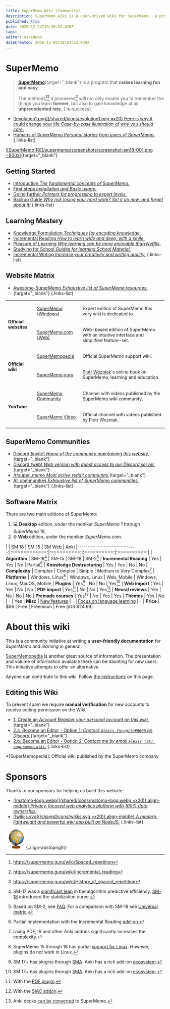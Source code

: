 ```yaml
---
title: SuperMemo Wiki (Community)
description: SuperMemo.wiki is a user-driven wiki for SuperMemo,  a program that makes learning easy and fun.
published: true
date: 2020-12-24T19:30:32.476Z
tags: 
editor: markdown
dateCreated: 2020-12-05T18:21:42.959Z
---
```


# SuperMemo

> [**SuperMemo**](https://super-memo.com/supermemo18.html){target="_blank"} is a program that **makes learning fun and easy**.
> 
> The methods[^1][^2] it pioneered[^3] will not only enable you to remember the things you learn **forever**, but also to gain knowledge at an **unprecedented rate**.
{.is-success}

- [![evolution1.png](/shared/icons/evolution1.png =x20) Here is why it could change your life *Case-by-case illustration of why you should care.*](/supermemo#why-can-supermemo-change-your-life)
- [<span style="color: #666;" class="mdi mdi-mother-heart mr-1"></span> Humans of SuperMemo *Personal stories from users of SuperMemo.*](/supermemo/humans-of-supermemo)
{.links-list}

[![SuperMemo 18](/supermemo/screenshots/screenshot-sm18-001.png =800x)](/screenshots/screenshot-sm18-001.png){target="_blank"}

## Getting Started

- [<span style="color: #666;" class="mdi mdi-head-snowflake mr-1"></span> Introduction *The fundamental concepts of SuperMemo.*](/supermemo)
- [<span style="color: #666;" class="mdi mdi-numeric mr-1"></span> First steps *Installation and Basic usage.*](/supermemo/first-steps)
- [<span style="color: #666;" class="mdi mdi-road-variant mr-1"></span> Going further *Pointers for progressing to expert levels.*](/supermemo/going-further)
- [<span style="color: #666;" class="mdi mdi-shield-alert-outline mr-1"></span> Backup Guide *Why risk losing your hard work? Set it up now, and forget about it!*](/supermemo/backup-guide)
{.links-list}

## Learning Mastery

- [<span style="color: #666;" class="mdi mdi-text-box-check mr-1"></span> Knowledge Formulation *Techniques for encoding knowledge.*](/learning/knowledge-formulation)
- [<span style="color: #666;" class="mdi mdi-book-open-page-variant-outline mr-1"></span> Incremental Reading *How to learn wide and deep, with a smile.*](/learning/incremental-reading)
- [<span style="color: #666;" class="mdi mdi-emoticon mr-1"></span> Pleasure of Learning *Why learning can be more enjoyable than Netflix.*](/learning/pleasure-of-learning)
- [<span style="color: #666;" class="mdi mdi-school-outline mr-1"></span> Studying for School *Guides for learning School Material.*](/learning/school)
- [<span style="color: #666;" class="mdi mdi-fountain-pen-tip mr-1"></span> Incremental Writing *Increase your creativity and writing quality.*](/learning/incremental-writing)
{.links-list}

## Website Matrix

- [<span style="color: black;" class="mdi mdi-github mr-1"></span> Awesome-SuperMemo *Exhaustive list of SuperMemo resources.*](https://github.com/supermemo/awesome-supermemo){target="_blank"}
{.links-list}

<table>
  <tbody>
    <tr>
      <td rowspan="2">
        <p>
          <strong>Official websites</strong>
        </p>
      </td>
      <td>
        <p>
          <a target="_blank" href="https://super-memo.com/">SuperMemo (Windows)</a>
        </p>
      </td>
      <td>
        <p>Expert edition of SuperMemo this very wiki is dedicated to.</p>
      </td>
    </tr>
    <tr>
      <td>
        <p>
          <a target="_blank" href="http://supermemo.com/">SuperMemo.com (Web)</a>
        </p>
      </td>
      <td>
        <p>Web-based edition of SuperMemo with an intuitive interface and simplified feature-set.</p>
      </td>
    </tr>
    <tr>
      <td rowspan="2">
        <p>
          <strong>Official wiki</strong>
        </p>
      </td>
      <td>
        <p>
          <a target="_blank" href="http://supermemopedia.com/">SuperMemopedia</a>
        </p>
      </td>
      <td>
        <p>Official SuperMemo support wiki.</p>
      </td>
    </tr>
    <tr>
      <td>
        <p>
          <a target="_blank" href="http://supermemo.guru/">SuperMemo.guru</a>
        </p>
      </td>
      <td>
        <p><a target="blank" href="/supermemo/piotr-wozniak">Piotr Wozniak</a>'s online book on SuperMemo, learning and education.</p>
      </td>
    </tr>
    <tr>
      <td rowspan="2">
        <p>
          <strong>YouTube</strong>
        </p>
      </td>
      <td>
        <p>
          <a target="_blank" href="https://www.youtube.com/channel/UCMdkN_8gHPn5vlYDe2ScrxQ/videos">SuperMemo Community</a>
        </p>
      </td>
      <td>
        <p>Channel with videos published by the SuperMemo.wiki community.</p>
      </td>
    </tr>
    <tr>
      <td>
        <p>
          <a target="_blank" href="https://www.youtube.com/channel/UCqmYtieCc3liSTYxLwk_MLw">SuperMemo Video</a>
        </p>
      </td>
      <td>
        <p>Official channel with videos published by Piotr Wozniak.</p>
      </td>
    </tr>
  </tbody>
</table>

## SuperMemo Communities

- [<span class="mdi mdi-discord mr-1"></span> Discord (invite) *Home of the community maintaining this website.*](https://discord.gg/vUQhqCT){target="_blank"}
- [<span class="mdi mdi-discord mr-1"></span> Discord (web) *Web version with guest access to our Discord server.*](https://chat.supermemo.wiki/){target="_blank"}
- [<span style="color: #FF4500;" class="mdi mdi-reddit mr-1"></span> /r/super_memo *Most active reddit community.*](https://www.reddit.com/r/super_memo/){target="_blank"}
- [<span style="color: #444;" class="mdi mdi-account-group mr-1"></span> All communities *Exhaustive list of SuperMemo communities.*](/communities){target="_blank"}
{.links-list}

## Software Matrix

There are two main editions of SuperMemo:
1. :computer: **Desktop** edition, under the moniker *SuperMemo 1* through *SuperMemo 18*,
2. :globe_with_meridians: **Web** edition, under the moniker *<span>SuperMemo</span>.com*.

|                              | SM 18        | SM 15      | SM Web     | Anki
|-----------------------------:|:============:|:==========:|:==========:|:==========:|
| **Algorithm**               | SM-18[^100]   | SM-15      | SM-18      | SM-2[^101]
| **Incremental Reading**     | Yes           | Yes        | No         | Partial[^102]
| **Knowledge Destructuring** | Yes           | Yes        | No         | No
| **Complexity**              | Complex       | Complex    | Simple     | Medium to Very Complex[^108]
| **Platforms**               | Windows, Linux[^103] | Windows, Linux | Web, Mobile | Windows, Linux, MacOS, Mobile
| **Plugins**                 | Yes[^104]     | No         | No         | Yes[^104]
| **Web import**              | Yes           | Yes        | No         | No
| **PDF import**              | Yes[^105]     | No         | No         | Yes[^106]
| **Neural reviews**          | Yes           | No         | No         | No
| **Premade courses**         | Yes[^107]     | No         | Yes        | Yes
| **Themes**                  | Yes           | No         | -          | Yes
| **Misc**                    | [New features](https://super-memory.com/help/new.htm) | -          | [Focus on language learning](https://www.supermemo.com/en/catalog) | -
| **Price**                   | $66           | Free       | Freemium   | Free (iOS $24.99)


# About this wiki

This is a community initiative at writing a **user-friendly documentation** for *SuperMemo* and *learning* in general.

[SuperMemopedia](https://supermemopedia.com/) is another great source of information. The presentation and volume of information available there can be daunting for new users. This initiative attempts to offer an alternative.

Anyone can contribute to this wiki. Follow [the instructions](#editing-this-wiki) on this page.

## Editing this Wiki

To prevent spam we require **manual verification** for new accounts to receive editing permission on the Wiki.

- [1. Create an Account *Register your personal account on this wiki.*](//supermemo.wiki/login){target="_blank"}
- [2.a. Become an Editor - Option 1: *Contact `Alexis Incogito#8606` on Discord.*](https://discord.gg/vUQhqCT){target="_blank"}
- [2.b. Become an Editor - Option 2: *Contact me by email `alexis (at) supermemo.wiki`.*](mailto:alexis%20(add%20an%20arobase%20here)%20supermemo.wiki?subject=[SuperMemo.wiki]%20I%20would%20like%20to%20become%20an%20editor&body=Hello,%0D%0A%0D%0APlease%20add%20me%20to%20the%20editor%20group,%20my%20wiki%20email%20account%20is...%0D%0A%0D%0AThanks!%0D%0AP.S.%20SuperMemo%20is%20amazing.)
{.links-list}

*[SuperMemopedia]: Official wiki published by the SuperMemo company

# Sponsors

Thanks to our sponsors for helping us build this website:

- [![matomo-logo.webp](/shared/icons/matomo-logo.webp =x20){.align-middle} *Privacy-focused web analytics platform with 100% data ownership.*](https://matomo.org/)
- [![wikijs.svg](/shared/icons/wikijs.svg =x20){.align-middle} *A modern, lightweight and powerful wiki app built on NodeJS.*](https://wiki.js.org)
{.links-list}

[^1]: https://supermemo.guru/wiki/Spaced_repetition
[^2]: https://supermemo.guru/wiki/Incremental_reading
[^3]: https://supermemo.guru/wiki/History_of_spaced_repetition

[^100]: SM-17 was a [significant leap](https://supermemopedia.com/wiki/Is_Algorithm_SM-17_much_better_than_Algorithm_SM-15%3F) in the algorithm predictive efficiency. [SM-18](https://supermemo.guru/wiki/Algorithm_SM-18) introduced the stabilization curve.
[^101]: Based on SM-2, see [FAQ](https://faqs.ankiweb.net/what-spaced-repetition-algorithm.html). For a comparison with SM-18 see [Universal metric](https://supermemo.guru/wiki/Universal_metric_for_cross-comparison_of_spaced_repetition_algorithms#Algorithmic_contest:_SuperMemo_2_vs._SuperMemo_17).
[^102]: Partial implementation with the Incremental Reading [add-on](https://ankiweb.net/shared/info/935264945).
[^103]: SuperMemo 15 through 18 has partial [support for Linux](http://supermemopedia.com/wiki/SuperMemo_for_Linux). However, plugins do not work in Linux.
[^104]: SM 17+ has plugins through [SMA](https://sma.supermemo.wiki/). Anki has a rich add-on [ecosystem](https://ankiweb.net/shared/addons/).
[^105]: With the [PDF plugin](https://github.com/supermemo/SuperMemoAssistant.Plugins.PDF/).
[^106]: With the [SIAC addon](https://ankiweb.net/shared/info/1781298089).
[^107]: Anki decks [can be converted](https://www.youtube.com/watch?v=j6dmQHMGTJs) to SuperMemo.
[^108]: Using PDF, IR and other Anki addons significantly increases the complexity.

![SuperMemo.wiki](/supermemo-64.png){.align-abstopright}